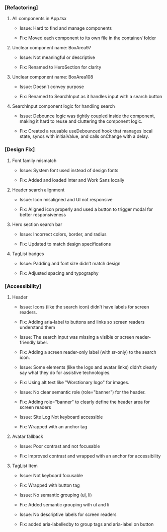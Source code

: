### [Refactoring]

1. All components in App.tsx

   - Issue: Hard to find and manage components

   - Fix: Moved each component to its own file in the container/ folder

2. Unclear component name: BoxArea97

   - Issue: Not meaningful or descriptive

   - Fix: Renamed to HeroSection for clarity

3. Unclear component name: BoxArea108

   - Issue: Doesn’t convey purpose

   - Fix: Renamed to SearchInput as it handles input with a search button

4. SearchInput component logic for handling search

   - Issue: Debounce logic was tightly coupled inside the component, making it hard to reuse and cluttering the component logic.

   - Fix: Created a reusable useDebounced hook that manages local state, syncs with initialValue, and calls onChange with a delay.

### [Design Fix]

1. Font family mismatch

   - Issue: System font used instead of design fonts

   - Fix: Added and loaded Inter and Work Sans locally

2. Header search alignment

   - Issue: Icon misaligned and UI not responsive

   - Fix: Aligned icon properly and used a button to trigger modal for better responsiveness

3. Hero section search bar

   - Issue: Incorrect colors, border, and radius

   - Fix: Updated to match design specifications

4. TagList badges

   - Issue: Padding and font size didn’t match design

   - Fix: Adjusted spacing and typography

### [Accessibility]

1. Header

   - Issue: Icons (like the search icon) didn’t have labels for screen readers.
   - Fix: Adding aria-label to buttons and links so screen readers understand them

   - Issue: The search input was missing a visible or screen reader-friendly label.
   - Fix: Adding a screen reader-only label (with sr-only) to the search icon.

   - Issue: Some elements (like the logo and avatar links) didn’t clearly say what they do for assistive technologies.
   - Fix: Using alt text like "Worctionary logo" for images.

   - Issue: No clear semantic role (role="banner") for the header.
   - Fix: Adding role="banner" to clearly define the header area for screen readers

   - Issue: Site Log Not keyboard accessible
   - Fix: Wrapped with an anchor tag

2. Avatar fallback

   - Issue: Poor contrast and not focusable

   - Fix: Improved contrast and wrapped with an anchor for accessibility

3. TagList Item

   - Issue: Not keyboard focusable
   - Fix: Wrapped with button tag

   - Issue: No semantic grouping (ul, li)
   - Fix: Added semantic grouping with ul and li

   - Issue: No descriptive labels for screen readers
   - Fix: added aria-labelledby to group
     tags and aria-label on button
